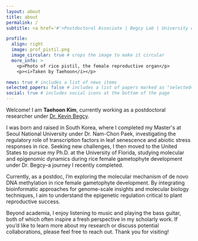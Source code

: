 ```yaml
---
layout: about
title: about
permalink: /
subtitle: <a href='#'>Postdoctoral Associate | Begcy Lab | University of Florida</a>

profile:
  align: right
  image: prof_pistil.png
  image_circular: true # crops the image to make it circular
  more_info: >
    <p>Photo of rice pistil, the female reproductive organ</p>
    <p><i>Taken by Taehoon</i></p>

news: true # includes a list of news items
selected_papers: false # includes a list of papers marked as "selected={true}"
social: true # includes social icons at the bottom of the page
---
```


Welcome! I am **Taehoon Kim**, currently working as a postdoctoral researcher under [Dr. Kevin Begcy](https://hort.ifas.ufl.edu/begcy-lab/).

I was born and raised in South Korea, where I completed my Master's at Seoul National University under Dr. Nam-Chon Paek, investigating the regulatory role of transcription factors in leaf senescence and abiotic stress responses in rice. Seeking new challenges, I then moved to the United States to pursue my Ph.D. at the University of Florida, studying molecular and epigenomic dynamics during rice female gametophyte development under Dr. Begcy–a journey I recently completed.

Currently, as a postdoc, I’m exploring the molecular mechanism of de novo DNA methylation in rice female gametophyte development. By integrating bioinformatic approaches for genome-scale insights and molecular biology techniques, I aim to understand the epigenetic regulation critical to plant reproductive success.

Beyond academia, I enjoy listening to music and playing the bass guitar, both of which often inspire a fresh perspective in my scholarly work. If you’d like to learn more about my research or discuss potential collaborations, please feel free to reach out. Thank you for visiting!
